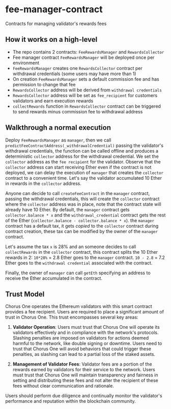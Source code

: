 # fee-manager-contract

Contracts for managing validator's rewards fees

## How it works on a high-level

- The repo contains 2 contracts: `FeeRewardsManager` and `RewardsCollector`
- Fee manager contract `FeeRewardsManager` will be deployed once per environment
- `FeeRewardsManager` creates one `RewardsCollector` contract per withdrawal credentials (some users may have more than 1)
- On creation `FeeRewardsManager` sets a default commission fee and has permission to change that fee
- `RewardsCollector` address will be derived from `withdrawal credentials`
- `RewardsCollector` address will be set as `fee_recipient` for customers validators and earn execution rewards
- `collectRewards` function in `RewardsCollector` contract can be triggered to send rewards minus commission fee to withdrawal address

## Walkthrough a normal execution

Deploy `FeeRewardsManager` as `manager`, then we call
`predictFeeContractAddress(_withdrawalCredential)` passing the validator's
withdrawal credentials, the function can be called offline and produces a
deterministic `collector` address for the withdrawal credential.
We set the `collector` address as the `fee recipient` for the validator. Observe
that the `collector` address can start receiving Ether even if the contract is not deployed,
we can delay the execution of `manager` that creates the `collector` contract to a convenient time.
Let's say the validator accumulated 10 Ether in rewards in the `collector` address.

Anyone can decide to call `createFeeContract` in the `manager` contract, passing the
withdrawal credentials, this will create the `collector` contract where the `collector` address was in place,
note that the contract state will already have 10 Ether.
By default, the `manager` contract gets `collector.balance * x` and the
`withdrawal_credential` contract gets the rest of the Ether (`collector.balance - collector.balance * x`).
the `manager` contract has a default tax, it gets _copied_ to the `collector` contract during contract creation,
these tax can be modified by the owner of the `manager` contract.

Let's assume the tax `x` is 28% and
an someone decides to call `collectRewards` in
the `collector` contract, this contract splits the 10 Ether
rewards in 2:
    `10*28%` = 2.8 Ether goes to the `manager` contract.
    `10 - 2.8` = 7.2 Ether goes to the `withdrawal credential` associated with the contract.

Finally, the owner of `manager` can call `getEth` specifying an address to
receive the Ether accumulated in the contract.

## Trust Model

Chorus One operates the Ethereum validators with this smart contract provides a fee recipient.
Users are required to place a significant amount of trust in Chorus One. This
trust encompasses several key areas:

1. **Validator Operation**: Users must trust that Chorus One will operate its
validators effectively and in compliance with the network's protocols.
Slashing penalties are imposed on validators for actions deemed harmful to the
network, like double signing or downtime. Users need to trust that Chorus One
will avoid behaviors that could trigger these penalties, as slashing can lead to
a partial loss of the staked assets.

2. **Management of Validator Fees**: Validator fees are a portion of the rewards
earned by validators for their service to the network. Users must trust that
Chorus One will maintain transparency and fairness in setting and distributing
these fees and not alter the recipient of these fees without clear communication
and rationale.

Users should perform due diligence and continually monitor the validator's
performance and reputation within the blockchain community.
